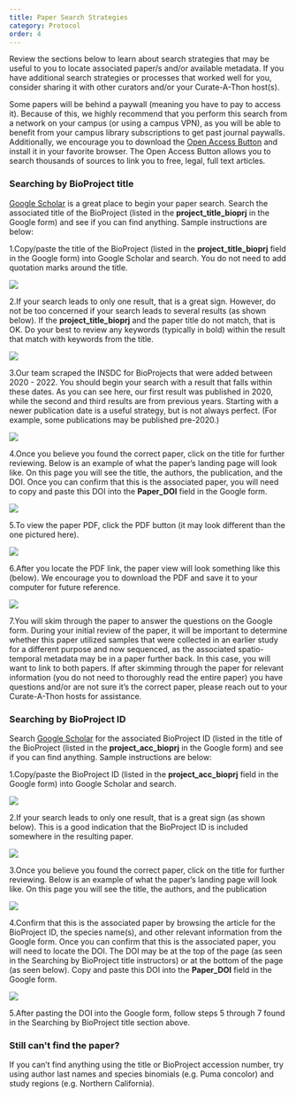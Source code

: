 ```yaml
---
title: Paper Search Strategies
category: Protocol
order: 4
---
```


Review the sections below to learn about search strategies that may be useful to you to locate associated paper/s and/or available metadata. If you have additional search strategies or processes that worked well for you, consider sharing it with other curators and/or your Curate-A-Thon host(s).

Some papers will be behind a paywall (meaning you have to pay to access it). Because of this, we highly recommend that you perform this search from a network on your campus (or using a campus VPN), as you will be able to benefit from your campus library subscriptions to get past journal paywalls. Additionally, we encourage you to download the [Open Access Button](https://openaccessbutton.org) and install it in your favorite browser. The Open Access Button allows you to search thousands of sources to link you to free, legal, full text articles.

### Searching by BioProject title
[Google Scholar](https://scholar.google.com/) is a great place to begin your paper search. Search the associated title of the BioProject (listed in the **project_title_bioprj** in the Google form) and see if you can find anything. Sample instructions are below:

1.Copy/paste the title of the BioProject (listed in the **project_title_bioprj** field in the Google form) into Google Scholar and search. You do not need to add quotation marks around the title.

![](https://bdezray.github.io/Geode-Curate-A-Thon/images/BioProjectSearch1.png)

2.If your search leads to only one result, that is a great sign. However, do not be too concerned if your search leads to several results (as shown below). If the **project_title_bioprj** and the paper title do not match, that is OK. Do your best to review any keywords (typically in bold) within the result that match with keywords from the title.

![](https://bdezray.github.io/Geode-Curate-A-Thon/images/BioProjectSearch2.png)

3.Our team scraped the INSDC for BioProjects that were added between 2020 - 2022. You should begin your search with a result that falls within these dates. As you can see here, our first result was published in 2020, while the second and third results are from previous years. Starting with a newer publication date is a useful strategy, but is not always perfect. (For example, some publications may be published pre-2020.)

![](https://bdezray.github.io/Geode-Curate-A-Thon/images/BioProjectSearch3.png)

4.Once you believe you found the correct paper, click on the title for further reviewing. Below is an example of what the paper’s landing page will look like. On this page you will see the title, the authors, the publication, and the DOI. Once you can confirm that this is the associated  paper, you will need to copy and paste this DOI into the **Paper_DOI** field in the Google form.

![](https://bdezray.github.io/Geode-Curate-A-Thon/images/BioProjectSearch4.png)

5.To view the paper PDF, click the PDF button (it may look different than the one pictured here).

![](https://bdezray.github.io/Geode-Curate-A-Thon/images/BioProjectSearch5.png)

6.After you locate the PDF link, the paper view will look something like this (below). We encourage you to download the PDF and save it to your computer for future reference.

![](https://bdezray.github.io/Geode-Curate-A-Thon/images/BioProjectSearch6.png)

7.You will skim through the paper to answer the questions on the Google form. During your initial review of the paper, it will be important to determine whether this paper utilized samples that were collected in an earlier study for a different purpose and now sequenced, as the associated spatio-temporal metadata may be in a paper further back. In this case, you will want to link to both papers. If after skimming through the paper for relevant information (you do not need to thoroughly read the entire paper) you have questions and/or are not sure it’s the correct paper, please reach out to your Curate-A-Thon hosts for assistance.


### Searching by BioProject ID

Search [Google Scholar](https://scholar.google.com/) for the associated BioProject ID (listed in the title of the BioProject (listed in the **project_acc_bioprj** in the Google form) and see if you can find anything. Sample instructions are below:

1.Copy/paste the BioProject ID (listed in the **project_acc_bioprj** field in the Google form) into Google Scholar and search.

![](https://bdezray.github.io/Geode-Curate-A-Thon/images/BioProjectIDSearch1.png)

2.If your search leads to only one result, that is a great sign (as shown below). This is a good indication that the BioProject ID is included somewhere in the resulting paper.

![](https://bdezray.github.io/Geode-Curate-A-Thon/images/BioProjectIDSearch2.png)

3.Once you believe you found the correct paper, click on the title for further reviewing. Below is an example of what the paper’s landing page will look like. On this page you will see the title, the authors, and the publication

![](https://bdezray.github.io/Geode-Curate-A-Thon/images/BioProjectIDSearch3.png)

4.Confirm that this is the associated paper by browsing the article for the BioProject ID, the species name(s), and other relevant information from the Google form. Once you can confirm that this is the associated paper, you will need to locate the DOI. The DOI may be at the top of the page (as seen in the Searching by BioProject title instructors) or at the bottom of the page (as seen below). Copy and paste this DOI into the **Paper_DOI** field in the Google form.

![](https://bdezray.github.io/Geode-Curate-A-Thon/images/BioProjectIDSearch4.png)

5.After pasting the DOI into the Google form, follow steps 5 through 7 found in the Searching by BioProject title section above.

### Still can't find the paper?
If you can’t find anything using the title or BioProject accession number, try using author last names and species binomials (e.g. Puma concolor) and study regions (e.g. Northern California).
